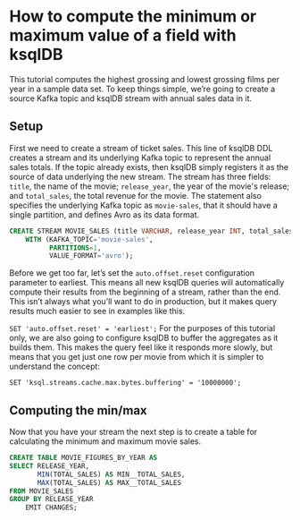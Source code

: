 <!-- title: How to compute the minimum or maximum value of a field with ksqlDB -->
<!-- description: In this tutorial, learn how to compute the minimum or maximum value of a field with ksqlDB, with step-by-step instructions and supporting code. -->

# How to compute the minimum or maximum value of a field with ksqlDB

This tutorial computes the highest grossing and lowest grossing films per year in a sample data set. To keep things simple, we’re going to create a source Kafka topic and ksqlDB stream with annual sales data in it.
## Setup

First we need to create a stream of ticket sales. This line of ksqlDB DDL creates a stream and its underlying Kafka topic to represent
the annual sales totals. If the topic already exists, then ksqlDB simply registers it as the source of data underlying the new stream.
The stream has three fields: `title`, the name of the movie; `release_year`, the year of the movie's release; and
`total_sales`, the total revenue for the movie. The statement also specifies the underlying Kafka topic as `movie-sales`,
that it should have a single partition, and defines Avro as its data format.

```sql
CREATE STREAM MOVIE_SALES (title VARCHAR, release_year INT, total_sales INT)
    WITH (KAFKA_TOPIC='movie-sales',
          PARTITIONS=1,
          VALUE_FORMAT='avro');
```

Before we get too far, let’s set the `auto.offset.reset` configuration parameter to earliest. This means all new ksqlDB queries will
automatically compute their results from the beginning of a stream, rather than the end. This isn’t always what you’ll want to do in
production, but it makes query results much easier to see in examples like this.

`SET 'auto.offset.reset' = 'earliest';`
For the purposes of this tutorial only, we are also going to configure ksqlDB to
buffer the aggregates as it builds them. This makes the query feel like it responds more slowly,
but means that you get just one row per movie from which it is simpler to understand the concept:

`SET 'ksql.streams.cache.max.bytes.buffering' = '10000000';`

## Computing the min/max

Now that you have your stream the next step is to create a table for calculating the minimum and maximum movie sales.

```sql
CREATE TABLE MOVIE_FIGURES_BY_YEAR AS
SELECT RELEASE_YEAR,
       MIN(TOTAL_SALES) AS MIN__TOTAL_SALES,
       MAX(TOTAL_SALES) AS MAX__TOTAL_SALES
FROM MOVIE_SALES
GROUP BY RELEASE_YEAR
    EMIT CHANGES;
```
